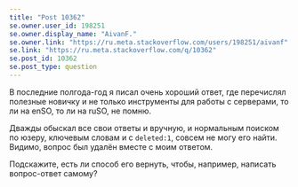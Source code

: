 ```yaml
---
title: "Post 10362"
se.owner.user_id: 198251
se.owner.display_name: "AivanF."
se.owner.link: "https://ru.meta.stackoverflow.com/users/198251/aivanf"
se.link: "https://ru.meta.stackoverflow.com/q/10362"
se.post_id: 10362
se.post_type: question
---
```

<p>В последние полгода-год я писал очень хороший ответ, где перечислял полезные новичку и не только инструменты для работы с серверами, то ли на enSO, то ли на ruSO, не помню. </p>

<p>Дважды обыскал все свои ответы и вручную, и нормальным поиском по юзеру, ключевым словам и с <code>deleted:1</code>, совсем не могу его найти. Видимо, вопрос был удалён вместе с моим ответом. </p>

<p>Подскажите, есть ли способ его вернуть, чтобы, например, написать вопрос-ответ самому?</p>

